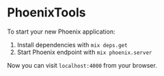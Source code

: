 # PhoenixTools

To start your new Phoenix application:

1. Install dependencies with `mix deps.get`
2. Start Phoenix endpoint with `mix phoenix.server`

Now you can visit `localhost:4000` from your browser.
